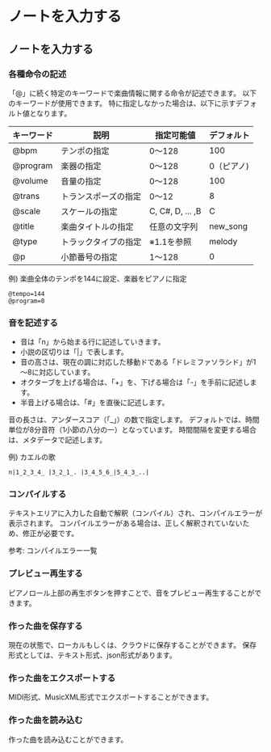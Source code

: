 # ノートを入力する

## ノートを入力する

### 各種命令の記述
「@」に続く特定のキーワードで楽曲情報に関する命令が記述できます。
以下のキーワードが使用できます。
特に指定しなかった場合は、以下に示すデフォルト値となります。

| キーワード | 説明                 | 指定可能値       | デフォルト |
| ---------- | -------------------- | ---------------- | ---------- |
| @bpm       | テンポの指定         | 0～128           | 100        |
| @program   | 楽器の指定           | 0～128           | 0（ピアノ) |
| @volume    | 音量の指定           | 0～128           | 100        |
| @trans     | トランスポーズの指定 | 0～12            | 8          |
| @scale     | スケールの指定       | C, C#, D, ... ,B | C          |
| @title     | 楽曲タイトルの指定   | 任意の文字列     | new_song   |
| @type      | トラックタイプの指定 | ※1.1を参照      | melody     |
| @p         | 小節番号の指定       | 1～128           | 0          |

例) 楽曲全体のテンポを144に設定、楽器をピアノに指定
```
@tempo=144
@program=0
```

### 音を記述する
- 音は「n」から始まる行に記述していきます。
- 小説の区切りは「|」で表します。
- 音の高さは、現在の調に対応した移動ドである「ドレミファソラシド」が1～8に対応しています。
- オクターブを上げる場合は、「+」を、下げる場合は「-」を手前に記述します。
- 半音上げる場合は、「#」を直後に記述します。

音の長さは、アンダースコア（「_」）の数で指定します。
デフォルトでは、時間単位が8分音符（1小節の八分の一）となっています。
時間間隔を変更する場合は、メタデータで記述します。

例) カエルの歌
```
n|1_2_3_4_ |3_2_1_. |3_4_5_6_|5_4_3_..|
```

### コンパイルする
テキストエリアに入力した自動で解釈（コンパイル）され、コンパイルエラーが表示されます。
コンパイルエラーがある場合は、正しく解釈されていないため、修正が必要です。

参考: コンパイルエラー一覧


### プレビュー再生する
ピアノロール上部の再生ボタンを押すことで、音をプレビュー再生することができます。

### 作った曲を保存する
現在の状態で、ローカルもしくは、クラウドに保存することができます。
保存形式としては、テキスト形式、json形式があります。

### 作った曲をエクスポートする
MIDI形式、MusicXML形式でエクスポートすることができます。

### 作った曲を読み込む
作った曲を読み込むことができます。